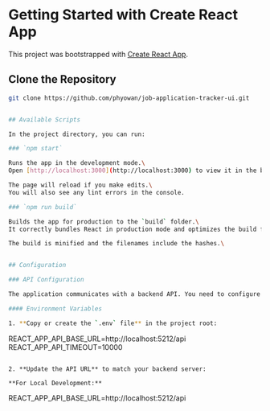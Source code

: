 
# Getting Started with Create React App

This project was bootstrapped with [Create React App](https://github.com/facebook/create-react-app).

## Clone the Repository

```bash
git clone https://github.com/phyowan/job-application-tracker-ui.git


## Available Scripts

In the project directory, you can run:

### `npm start`

Runs the app in the development mode.\
Open [http://localhost:3000](http://localhost:3000) to view it in the browser.

The page will reload if you make edits.\
You will also see any lint errors in the console.

### `npm run build`

Builds the app for production to the `build` folder.\
It correctly bundles React in production mode and optimizes the build for the best performance.

The build is minified and the filenames include the hashes.\


## Configuration

### API Configuration

The application communicates with a backend API. You need to configure the API URL in the environment file.

#### Environment Variables

1. **Copy or create the `.env` file** in the project root:
```
REACT_APP_API_BASE_URL=http://localhost:5212/api
REACT_APP_API_TIMEOUT=10000
```

2. **Update the API URL** to match your backend server:

**For Local Development:**
```
REACT_APP_API_BASE_URL=http://localhost:5212/api



